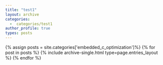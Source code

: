 ```yaml
---
title: "test1"
layout: archive
categories:
  -  categories/test1
author_profile: true
types: posts
---
```


{% assign posts = site.categories['embedded_c_optimization']%}
{% for post in posts %}
  {% include archive-single.html type=page.entries_layout %}
{% endfor %}
